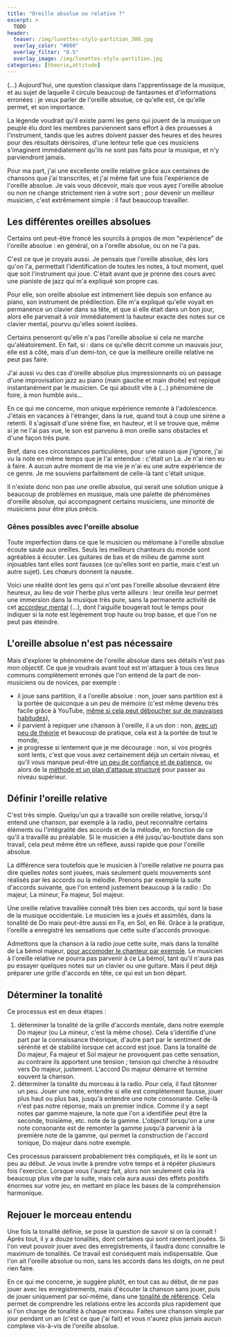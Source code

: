 ```yaml
---
title: "Oreille absolue ou relative ?"
excerpt: >
  TODO
header:
  teaser: /img/lunettes-stylo-partition_300.jpg
  overlay_color: "#000"
  overlay_filter: "0.5"
  overlay_image: /img/lunettes-stylo-partition.jpg
categories: [theorie,attitude]
---
```


(…) Aujourd'hui, une question classique dans l'apprentissage de la musique, et 
au sujet de laquelle il circule beaucoup de fantasmes et d'informations 
erronées : je veux parler de l'oreille absolue, ce qu'elle est, ce qu'elle 
permet, et son importance.

La légende voudrait qu'il existe parmi les gens qui jouent de la musique un 
peuple élu dont les membres parviennent sans effort à des prouesses à 
l'instrument, tandis que les autres doivent passer des heures et des heures 
pour des résultats dérisoires, d'une lenteur telle que ces musiciens 
s'imaginent immédiatement qu'ils ne sont pas faits pour la musique, et n'y 
parviendront jamais.

Pour ma part, j'ai une excellente oreille relative grâce aux centaines de 
chansons que j'ai transcrites, et j'ai même fait une fois l'expérience de 
l'oreille absolue. Je vais vous décevoir, mais que vous ayez l'oreille absolue 
ou non ne change strictement rien à votre sort ; pour devenir un meilleur 
musicien, c'est extrêmement simple : il faut beaucoup travailler.

## Les différentes oreilles absolues

Certains ont peut-être froncé les sourcils à propos de mon "expérience" de 
l'oreille absolue : en général, on a l'oreille absolue, ou on ne l'a pas.

C'est ce que je croyais aussi. Je pensais que l'oreille absolue, dès lors qu'on 
l'a, permettait l'identification de toutes les notes, à tout moment, quel que 
soit l'instrument qui joue. C'était avant que je prenne des cours avec une 
pianiste de jazz qui m'a expliqué son propre cas.

Pour elle, son oreille absolue est intimement liée depuis son enfance au piano, 
son instrument de prédilection. Elle m'a expliqué qu'elle voyait en permanence 
un clavier dans sa tête, et que si elle était dans un bon jour, alors elle 
parvenait à voir immédiatement la hauteur exacte des notes sur ce clavier 
mental, pourvu qu'elles soient isolées.

Certains penseront qu'elle n'a pas l'oreille absolue si cela ne marche 
qu'aléatoirement. En fait, si : dans ce qu'elle décrit comme un mauvais jour, 
elle est à côté, mais d'un demi-ton, ce que la meilleure oreille relative ne 
peut pas faire.

J'ai aussi vu des cas d'oreille absolue plus impressionnants où un passage 
d'une improvisation jazz au piano (main gauche et main droite) est repiqué 
instantanément par le musicien. Ce qui aboutit vite à (…) phénomène de foire, à 
mon humble avis…

En ce qui me concerne, mon unique expérience remonte à l'adolescence. J'étais 
en vacances à l'étranger, dans la rue, quand tout à coup une sirène a retenti. 
Il s'agissait d'une sirène fixe, en hauteur, et il se trouve que, même si je ne 
l'ai pas vue, le son est parvenu à mon oreille sans obstacles et d'une façon 
très pure.

Bref, dans ces circonstances particulières, pour une raison que j'ignore, j'ai 
*vu* la note en même temps que je l'ai entendue : c'était un La. Je n'ai rien 
eu à faire. A aucun autre moment de ma vie je n'ai eu une autre expérience de 
ce genre. Je me souviens parfaitement de celle-là tant c'était unique.

Il n'existe donc non pas *une* oreille absolue, qui serait une solution unique 
à beaucoup de problèmes en musique, mais une palette de phénomènes d'oreille 
absolue, qui accompagnent certains musiciens, une minorité de musiciens pour 
être plus précis.

### Gênes possibles avec l'oreille absolue

Toute imperfection dans ce que le musicien ou mélomane à l'oreille absolue 
écoute saute aux oreilles. Seuls les meilleurs chanteurs du monde sont 
agréables à écouter. Les guitares de bas et de milieu de gamme sont injouables 
tant elles sont fausses (ce qu'elles sont en partie, mais c'est un autre 
sujet). Les chœurs donnent la nausée.

Voici une réalité dont les gens qui n'ont pas l'oreille absolue devraient être 
heureux, au lieu de voir l'herbe plus verte ailleurs : leur oreille leur permet 
une immersion dans la musique très pure, sans la permanente activité de cet 
[accordeur mental][asg] (…), dont l'aiguille bougerait tout le temps pour 
indiquer si la note est légèrement trop haute ou trop basse, et que l'on ne 
peut pas éteindre.

## L'oreille absolue n'est pas nécessaire

Mais d'explorer le phénomène de l'oreille absolue dans ses détails n'est pas 
mon objectif. Ce que je voudrais avant tout est m'attaquer à tous ces lieux 
communs complètement erronés que l'on entend de la part de non-musiciens ou de 
novices, par exemple :

- il joue sans partition, il a l'oreille absolue : non, jouer sans partition 
est à la portée de quiconque a un peu de mémoire (c'est même devenu très facile 
grâce à YouTube, [même si cela peut déboucher sur de mauvaises 
habitudes][autodidactes]),
- il parvient à repiquer une chanson à l'oreille, il a un don : non, [avec un 
peu de théorie][jouer-oreille] et beaucoup de pratique, cela est à la portée de 
tout le monde,
- je progresse si lentement que je me décourage : non, si vos progrès sont 
lents, c'est que vous avez certainement déjà un certain niveau, et qu'il vous 
manque peut-être [un peu de confiance et de patience][attitude], ou alors de la 
[méthode et un plan d'attaque structuré][theorie] pour passer au niveau 
supérieur.

## Définir l'oreille relative

C'est très simple. Quelqu'un qui a travaillé son oreille relative, lorsqu'il 
entend une chanson, par exemple à la radio, peut reconnaître certains éléments 
ou l'intégralité des accords et de la mélodie, en fonction de ce qu'il a 
travaillé au préalable. Si le musicien a été jusqu'au-boutiste dans son 
travail, cela peut même être un réflexe, aussi rapide que pour l'oreille 
absolue.

La différence sera toutefois que le musicien à l'oreille relative ne pourra pas 
dire quelles *notes* sont jouées, mais seulement quels mouvements sont réalisés 
par les accords ou la mélodie. Prenons par exemple la suite d'accords suivante, 
que l'on entend justement beaucoup à la radio : Do majeur, La mineur, Fa 
majeur, Sol majeur.

Une oreille relative travaillée connaît très bien ces accords, qui sont la base 
de la musique occidentale. Le musicien les a joués et assimilés, dans la 
tonalité de Do mais peut-être aussi en Fa, en Sol, en Ré. Grâce à la pratique, 
l'oreille a enregistré les sensations que cette suite d'accords provoque.

Admettons que la chanson à la radio joue cette suite, mais dans la tonalité de 
La bémol majeur, [pour accomoder le chanteur par exemple][tonalites]. Le 
musicien à l'oreille relative ne pourra pas parvenir à ce La bémol, tant qu'il 
n'aura pas pu essayer quelques notes sur un clavier ou une guitare. Mais il 
peut déjà préparer une grille d'accords en tête, ce qui est un bon départ.

## Déterminer la tonalité

Ce processus est en deux étapes :

1. déterminer la tonalité de la grille d'accords mentale, dans notre exemple Do 
majeur (ou La mineur, c'est la même chose). Cela s'identifie d'une part par la 
connaissance théorique, d'autre part par le sentiment de sérénité et de 
stabilité lorsque cet accord est joué. Dans la tonalité de Do majeur, Fa majeur 
et Sol majeur ne provoquent pas cette sensation, au contraire ils apportent une 
tension ; tension qui cherche à résoudre vers Do majeur, justement. L'accord Do 
majeur démarre et termine souvent la chanson.
2. déterminer la tonalité du morceau à la radio. Pour cela, il faut tâtonner un 
peu. Jouer une note, entendre si elle est complètement fausse, jouer plus haut 
ou plus bas, jusqu'à entendre une note consonante. Celle-là n'est pas notre 
réponse, mais un premier indice. Comme il y a sept notes par gamme majeure, la 
note que l'on a identifiée peut être la seconde, troisième, etc. note de la 
gamme. L'objectif lorsqu'on a une note consonante est de remonter la gamme 
jusqu'à parvenir à la première note de la gamme, qui permet la construction de 
l'accord tonique, Do majeur dans notre exemple.

Ces processus paraissent probablement très compliqués, et ils le sont un peu au 
début. Je vous invite à prendre votre temps et à répéter plusieurs fois 
l'exercice. Lorsque vous l'aurez fait, alors non seulement cela ira beaucoup 
plus vite par la suite, mais cela aura aussi des effets positifs énormes sur 
votre jeu, en mettant en place les bases de la compréhension harmonique.

## Rejouer le morceau entendu

Une fois la tonalité définie, se pose la question de savoir si on la connaît ! 
Après tout, il y a douze tonalités, dont certaines qui sont rarement jouées. Si 
l'on veut pouvoir jouer avec des enregistrements, il faudra donc connaître le 
maximum de tonalités. Ce travail est conséquent mais indispensable. Que l'on 
ait l'oreille absolue ou non, sans les accords dans les doigts, on ne peut rien 
faire.

En ce qui me concerne, je suggère plutôt, en tout cas au début, de ne pas jouer 
avec les enregistrements, mais d'écouter la chanson sans jouer, puis de jouer 
uniquement par soi-même, dans une [tonalité de référence][jouer-oreille]. Cela 
permet de comprendre les relations entre les accords plus rapidement que si 
l'on change de tonalité à chaque morceau. Faites une chanson simple par jour 
pendant un an (c'est ce que j'ai fait) et vous n'aurez plus jamais aucun 
complexe vis-à-vis de l'oreille absolue.

[tonalites]:/comprendre-les-tonalites/
[autodidactes]:/les-meilleurs-exercices-pour-autodidactes/
[jouer-oreille]:/jouer-a-l-oreille/
[asg]:https://www.accordersaguitare.com
[attitude]:/attitude
[theorie]:/theorie
